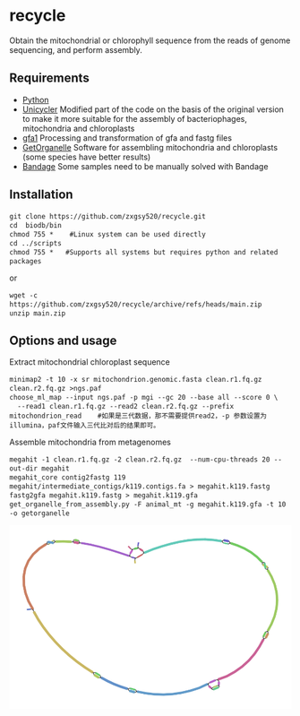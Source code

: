 # recycle
Obtain the mitochondrial or chlorophyll sequence from the reads of genome sequencing, and perform assembly.

## Requirements
* [Python](https://www.python.org/)
* [Unicycler](https://github.com/zxgsy520/Unicycler) Modified part of the code on the basis of the original version to make it more suitable for the assembly of bacteriophages, mitochondria and chloroplasts
* [gfa1](https://github.com/lh3/gfa1) Processing and transformation of gfa and fastg files
* [GetOrganelle](https://github.com/Kinggerm/GetOrganelle) Software for assembling mitochondria and chloroplasts (some species have better results)
* [Bandage](https://github.com/rrwick/Bandage) Some samples need to be manually solved with Bandage
## Installation
```
git clone https://github.com/zxgsy520/recycle.git
cd  biodb/bin    
chmod 755 *    #Linux system can be used directly
cd ../scripts
chmod 755 *   #Supports all systems but requires python and related packages
```
or
```
wget -c https://github.com/zxgsy520/recycle/archive/refs/heads/main.zip
unzip main.zip

```
## Options and usage
Extract mitochondrial chloroplast sequence
```
minimap2 -t 10 -x sr mitochondrion.genomic.fasta clean.r1.fq.gz clean.r2.fq.gz >ngs.paf
choose_ml_map --input ngs.paf -p mgi --gc 20 --base all --score 0 \
  --read1 clean.r1.fq.gz --read2 clean.r2.fq.gz --prefix mitochondrion_read    #如果是三代数据，那不需要提供read2，-p 参数设置为illumina，paf文件输入三代比对后的结果即可。
```
Assemble mitochondria from metagenomes
```
megahit -1 clean.r1.fq.gz -2 clean.r2.fq.gz  --num-cpu-threads 20 --out-dir megahit
megahit_core contig2fastg 119 megahit/intermediate_contigs/k119.contigs.fa > megahit.k119.fastg
fastg2gfa megahit.k119.fastg > megahit.k119.gfa
get_organelle_from_assembly.py -F animal_mt -g megahit.k119.gfa -t 10 -o getorganelle
```

![mit_filter_graph](https://github.com/zxgsy520/recycle/blob/main/docs/mit_filter_graph.png)

